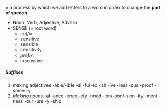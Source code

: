 = a process by which we add letters to a word in order to change the **part of speech**
- Noun, Verb, Adjective, Adverb
- SENSE (= root word)
	- *suffix:*
	- sensitive
	- sensible
	- sensitivity
	- *prefix:*
	- insensitive
##### Suffixes
1) making adjectives
-able/-ible
-al
-ful
-ic
-ish
-ive
-less
-ous
-proof
-some
-y
2) *Making nouns*
-al
-ance
-ence
-ety
-hood
-ion/-tion/-sion
-ity
-ment
-ness
-our
-ure
-y
-ship